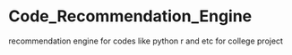 # Code_Recommendation_Engine
recommendation engine for codes like python r and etc for college project
